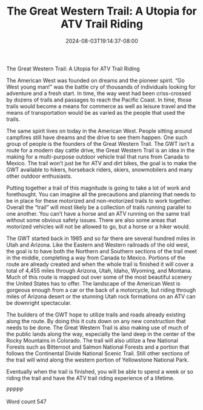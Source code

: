 ﻿---
title: "The Great Western Trail: A Utopia for ATV Trail Riding"
date: 2024-08-03T19:14:37-08:00
description: "ATV TXT Tips for Web Success"
featured_image: "/images/ATV TXT.jpg"
tags: ["ATV TXT"]
---

The Great Western Trail: A Utopia for ATV Trail Riding

The American West was founded on dreams and the pioneer spirit. “Go West young man!” was the battle cry of thousands of individuals looking for adventure and a fresh start. In time, the way west had been criss-crossed by dozens of trails and passages to reach the Pacific Coast. In time, those trails would become a means for commerce as well as leisure travel and the means of transportation would be as varied as the people that used the trails. 

The same spirit lives on today in the American West. People sitting around campfires still have dreams and the drive to see them happen. One such group of people is the founders of the Great Western Trail. The GWT isn’t a route for a modern day cattle drive, the Great Western Trail is an idea in the making for a multi-purpose outdoor vehicle trail that runs from Canada to Mexico. The trail won’t just be for ATV and dirt bikes, the goal is to make the GWT available to hikers, horseback riders, skiers, snowmobilers and many other outdoor enthusiasts. 

Putting together a trail of this magnitude is going to take a lot of work and forethought. You can imagine all the precautions and planning that needs to be in place for these motorized and non-motorized trails to work together. Overall the “trail” will most likely be a collection of trails running parallel to one another. You can’t have a horse and an ATV running on the same trail without some obvious safety issues. There are also some areas that motorized vehicles will not be allowed to go, but a horse or a hiker would. 

The GWT started back in 1985 and so far there are several hundred miles in Utah and Arizona. Like the Eastern and Western railroads of the old west, the goal is to have both the Northern and Southern sections of the trail meet in the middle, completing a way from Canada to Mexico. Portions of the route are already created and when the whole trail is finished it will cover a total of 4,455 miles through Arizona, Utah, Idaho, Wyoming, and Montana. Much of this route is mapped out over some of the most beautiful scenery the United States has to offer. The landscape of the American West is gorgeous enough from a car or the back of a motorcycle, but riding through miles of Arizona desert or the stunning Utah rock formations on an ATV can be downright spectacular. 

The builders of the GWT hope to utilize trails and roads already existing along the route. By doing this it cuts down on any new construction that needs to be done. The Great Western Trail is also making use of much of the public lands along the way, especially the land deep in the center of the Rocky Mountains in Colorado. The trail will also utilize a few National Forests such as Bitterroot and Salmon National Forests and a portion that follows the Continental Divide National Scenic Trail. Still other sections of the trail will wind along the western portion of Yellowstone National Park.

Eventually when the trail is finished, you will be able to spend a week or so riding the trail and have the ATV trail riding experience of a lifetime. 

PPPPP

Word count 547

